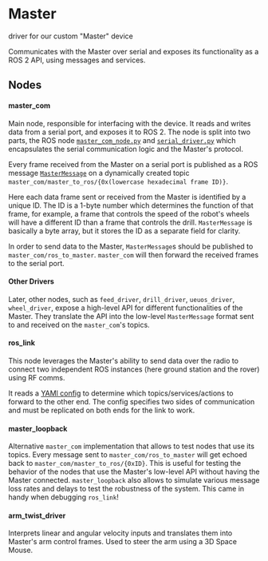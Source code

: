 # Master

driver for our custom "Master" device

Communicates with the Master over serial and exposes its functionality as a ROS 2 API, using messages and services.

## Nodes

#### master_com

Main node, responsible for interfacing with the device. It reads and writes data from a serial port, and exposes it to ROS 2. The node is split into two parts, the ROS node [`master_com_node.py`](./kalman_master/master_com_node.py) and [`serial_driver.py`](./kalman_master/serial_driver.py) which encapsulates the serial communication logic and the Master's protocol.

Every frame received from the Master on a serial port is published as a ROS message [`MasterMessage`](../kalman_interfaces/msg/MasterMessage.msg) on a dynamically created topic `master_com/master_to_ros/{0x(lowercase hexadecimal frame ID)}`.

Here each data frame sent or received from the Master is identified by a unique ID. The ID is a 1-byte number which determines the function of that frame, for example, a frame that controls the speed of the robot's wheels will have a different ID than a frame that controls the drill. `MasterMessage` is basically a byte array, but it stores the ID as a separate field for clarity.

In order to send data to the Master, `MasterMessage`s should be published to `master_com/ros_to_master`. `master_com` will then forward the received frames to the serial port.

#### Other Drivers

Later, other nodes, such as `feed_driver`, `drill_driver`, `ueuos_driver`, `wheel_driver`, expose a high-level API for different functionalities of the Master. They translate the API into the low-level `MasterMessage` format sent to and received on the `master_com`'s topics.

#### ros_link

This node leverages the Master's ability to send data over the radio to connect two independent ROS instances (here ground station and the rover) using RF comms.

It reads a [YAMl config](./config/pc_ros_link.yaml) to determine which topics/services/actions to forward to the other end. The config specifies two sides of communication and must be replicated on both ends for the link to work.

#### master_loopback

Alternative `master_com` implementation that allows to test nodes that use its topics. Every message sent to `master_com/ros_to_master` will get echoed back to `master_com/master_to_ros/{0xID}`. This is useful for testing the behavior of the nodes that use the Master's low-level API without having the Master connected. `master_loopback` also allows to simulate various message loss rates and delays to test the robustness of the system. This came in handy when debugging `ros_link`!

#### arm_twist_driver

Interprets linear and angular velocity inputs and translates them into Master's arm control frames.
Used to steer the arm using a 3D Space Mouse.
